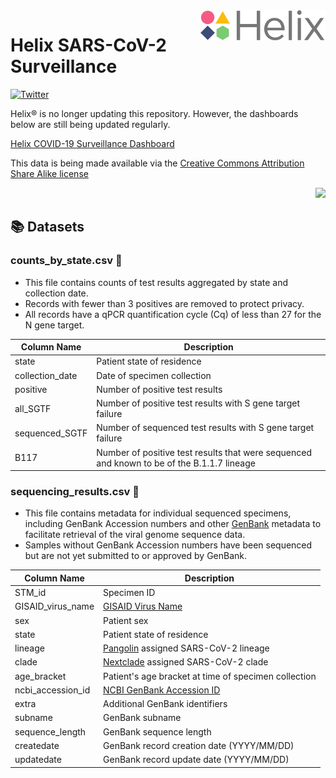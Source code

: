 <img align="right" width="200" src="img/logo.png">

Helix SARS-CoV-2 Surveillance
=============================
[![Twitter](https://img.shields.io/twitter/url/https/twitter.com/cloudposse.svg?style=social&label=%40my_helix)](https://twitter.com/my_helix)

Helix® is no longer updating this repository. However, the dashboards below are still being updated regularly.

[Helix COVID-19 Surveillance Dashboard](https://helix.com/covid19db)

This data is being made available via the [Creative Commons Attribution Share Alike license](https://creativecommons.org/licenses/by-sa/4.0/deed.en)

<p align="right">
<a href="https://creativecommons.org/licenses/by-sa/4.0/deed.en"><img src="https://img.shields.io/badge/License-CC%20BY--SA%204.0-lightgrey.svg"></a>
</p>

## 📚 Datasets

### counts_by_state.csv 📃
- This file contains counts of test results aggregated by state and collection date.
- Records with fewer than 3 positives are removed to protect privacy.
- All records have a qPCR quantification cycle (Cq) of less than 27 for the N gene target.

| Column Name | Description |
|-------------|-------------|
| state | Patient state of residence |
| collection_date | Date of specimen collection |
| positive | Number of positive test results |
| all_SGTF | Number of positive test results with S gene target failure |
| sequenced_SGTF | Number of sequenced test results with S gene target failure |
| B117 | Number of positive test results that were sequenced and known to be of the B.1.1.7 lineage |

### sequencing_results.csv 📃
- This file contains metadata for individual sequenced specimens, including GenBank Accession numbers and other [GenBank](https://www.ncbi.nlm.nih.gov/labs/virus/vssi/#/virus?SeqType_s=Nucleotide&VirusLineage_ss=SARS-CoV-2,%20taxid:2697049) metadata to facilitate retrieval of the viral genome sequence data.
- Samples without GenBank Accession numbers have been sequenced but are not yet submitted to or approved by GenBank.

| Column Name | Description |
|-------------|-------------|
| STM_id | Specimen ID |
| GISAID_virus_name | [GISAID Virus Name](https://www.gisaid.org/) |
| sex | Patient sex |
| state | Patient state of residence |
| lineage | [Pangolin](https://github.com/cov-lineages/pangolin) assigned SARS-CoV-2 lineage |
| clade | [Nextclade](https://clades.nextstrain.org/) assigned SARS-CoV-2 clade |
| age_bracket | Patient's age bracket at time of specimen collection |
| ncbi_accession_id | [NCBI GenBank Accession ID](https://www.ncbi.nlm.nih.gov/labs/virus/vssi/#/virus?SeqType_s=Nucleotide&VirusLineage_ss=SARS-CoV-2,%20taxid:2697049) |
| extra | Additional GenBank identifiers |
| subname | GenBank subname |
| sequence_length | GenBank sequence length |
| createdate | GenBank record creation date (YYYY/MM/DD) |
| updatedate| GenBank record update date (YYYY/MM/DD) |

